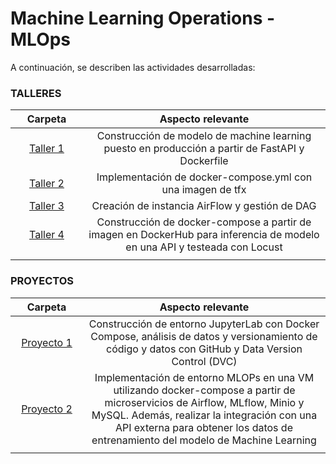 # Machine Learning Operations - MLOps

A continuación, se describen las actividades desarrolladas:

### **TALLERES**

|<div style="width: 100px">Carpeta</div>| Aspecto relevante |
| :-: |:-: |
| [Taller 1](https://github.com/thonybossa/MLOPS/tree/main/Taller_1)| Construcción de modelo de machine learning puesto en producción a partir de FastAPI y Dockerfile |
| [Taller 2](https://github.com/thonybossa/MLOPS/tree/main/Taller_2) | Implementación de docker-compose.yml con una imagen de tfx |
| [Taller 3](https://github.com/thonybossa/MLOPS/tree/main/Taller_3)| Creación de instancia AirFlow y gestión de DAG |
| [Taller 4](https://github.com/thonybossa/MLOPS/tree/main/Taller_3)| Construcción de docker-compose a partir de imagen en DockerHub para inferencia de modelo en una API y testeada con Locust|
| | |


### **PROYECTOS**

| <div style="width: 100px">Carpeta</div> | Aspecto relevante |
| :-: |:-: |
| [Proyecto 1](https://github.com/thonybossa/MLOPS/tree/main/Proyecto_1)| Construcción de entorno JupyterLab con Docker Compose, análisis de datos y versionamiento de código y datos con GitHub y Data Version Control (DVC) |
| [Proyecto 2](https://github.com/thonybossa/MLOPS/tree/main/Proyecto_2)| Implementación de entorno MLOPs en una VM utilizando docker-compose a partir de microservicios de Airflow, MLflow, Minio y MySQL. Además, realizar la integración con una API externa para obtener los datos de entrenamiento del modelo de Machine Learning  |
| | |

